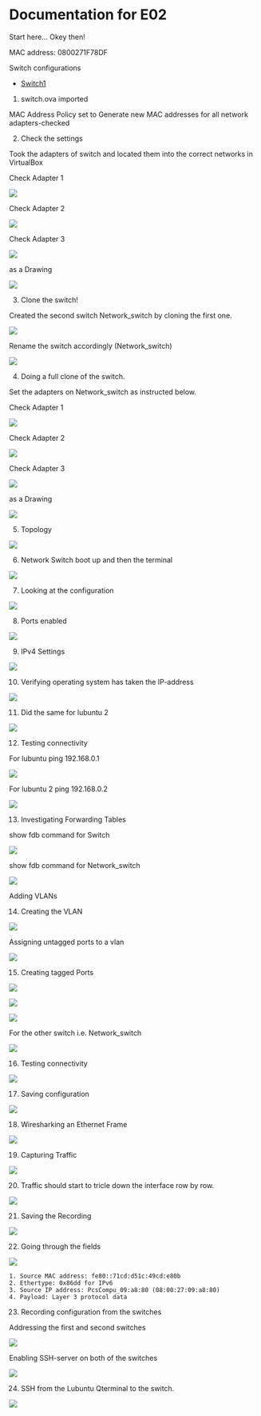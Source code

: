 # Documentation for E02

Start here... Okey then!

MAC address: 0800271F78DF

Switch configurations

* [Switch1](/E02/Switch.cfg)

1. switch.ova imported

MAC Address Policy set to Generate new MAC addresses for all network adapters-checked

2. Check the settings

Took the adapters of switch and located them into the correct networks in VirtualBox

Check Adapter 1

![](/E02/1.JPG)

Check Adapter 2

![](/E02/2.JPG)

Check Adapter 3

![](/E02/3.JPG)

as a Drawing

![](/E02/4.JPG)

3. Clone the switch!

Created the second switch Network_switch by cloning the first one.

![](/E02/5.png)

Rename the switch accordingly (Network_switch)

![](/E02/6.JPG)

4. Doing a full clone of the switch.

Set the adapters on Network_switch as instructed below.

Check Adapter 1

![](/E02/7.JPG)

Check Adapter 2

![](/E02/8.JPG)

Check Adapter 3

![](/documentation/E02/9.JPG)

as a Drawing

![](/E02/network_switch.JPG)

5. Topology

![](/E02/drawing.JPG)

6. Network Switch boot up and then the terminal

![](/E02/10.JPG)

7. Looking at the configuration

![](/E02/11.JPG)

8. Ports enabled

![](/E02/12.JPG)

9. IPv4 Settings

![](/E02/13.JPG)

10. Verifying operating system has taken the IP-address

![](/E02/14.JPG)

11. Did the same for lubuntu 2

![](/E02/15.JPG)

12. Testing connectivity

For lubuntu ping 192.168.0.1

![](/E02/16.JPG)

For lubuntu 2 ping 192.168.0.2

![](/E02/17.JPG)

13. Investigating Forwarding Tables

show fdb command for Switch

![](/E02/18.JPG)

show fdb command for Network_switch

![](/E02/19.JPG)

Adding VLANs

14. Creating the VLAN

![](/E02/20.JPG)

Assigning untagged ports to a vlan

![](/E02/21.JPG)

15. Creating tagged Ports

![](/E02/22.JPG)

![](/E02/23.JPG)

![](/E02/24.JPG)

For the other switch i.e. Network_switch

![](/E02/26.JPG)

16. Testing connectivity

![](/E02/28.JPG)

17. Saving configuration

![](/E02/27.JPG)

18. Wiresharking an Ethernet Frame

![](/E02/29.JPG)

19. Capturing Traffic

![](/E02/31.JPG)

20. Traffic should start to tricle down the interface row by row.

![](/E02/32.JPG)

21. Saving the Recording

![](/E02/33.JPG)

22. Going through the fields

![](/E02/34.JPG)

    1. Source MAC address: fe80::71cd:d51c:49cd:e80b
    2. Ethertype: 0x86dd for IPv6
    3. Source IP address: PcsCompu_09:a8:80 (08:00:27:09:a8:80)
    4. Payload: Layer 3 protocol data

23. Recording configuration from the switches

Addressing the first and second switches

![](/E02/35.JPG)

Enabling SSH-server on both of the switches

![](/documentation/E02/36.JPG)

24. SSH from the Lubuntu Qterminal to the switch.

![](/documentation/E02/37.JPG)

